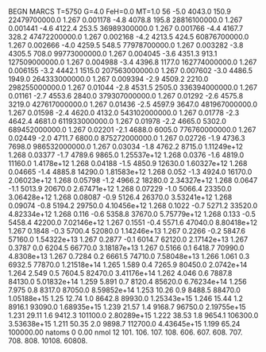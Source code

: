 BEGN
MARCS T=5750 G=4.0 FeH=0.0 MT=1.0
                  56
-5.0 4043.0 150.9 22479700000.0 1.267 0.001178 
-4.8 4078.8 195.8 28816100000.0 1.267 0.001441 
-4.6 4122.4 253.5 36989300000.0 1.267 0.001766 
-4.4 4167.7 328.2 47472200000.0 1.267 0.002168 
-4.2 4213.5 424.5 60876700000.0 1.267 0.002666 
-4.0 4259.5 548.5 77978700000.0 1.267 0.003282 
-3.8 4305.5 708.0 99773000000.0 1.267 0.004045 
-3.6 4351.3 913.1 127509000000.0 1.267 0.004988 
-3.4 4396.8 1177.0 162774000000.0 1.267 0.006155 
-3.2 4442.1 1515.0 207563000000.0 1.267 0.007602 
-3.0 4486.5 1949.0 264333000000.0 1.267 0.009394 
-2.9 4509.2 2210.0 298255000000.0 1.267 0.01044 
-2.8 4531.5 2505.0 336394000000.0 1.267 0.01161 
-2.7 4553.6 2840.0 379307000000.0 1.267 0.01292 
-2.6 4575.8 3219.0 427617000000.0 1.267 0.01436 
-2.5 4597.9 3647.0 481967000000.0 1.267 0.01598 
-2.4 4620.0 4132.0 543102000000.0 1.267 0.01778 
-2.3 4642.4 4681.0 611933000000.0 1.267 0.01978 
-2.2 4665.0 5302.0 689452000000.0 1.267 0.02201 
-2.1 4688.0 6005.0 776760000000.0 1.267 0.02449 
-2.0 4711.7 6800.0 875272000000.0 1.267 0.02726 
-1.9 4736.3 7698.0 986532000000.0 1.267 0.03034 
-1.8 4762.2 8715.0 1.11249e+12 1.268 0.03377 
-1.7 4789.6 9865.0 1.25537e+12 1.268 0.0376 
-1.6 4819.0 11160.0 1.4178e+12 1.268 0.04188 
-1.5 4850.9 12630.0 1.60327e+12 1.268 0.04665 
-1.4 4885.8 14290.0 1.81583e+12 1.268 0.052 
-1.3 4924.0 16170.0 2.06023e+12 1.268 0.05798 
-1.2 4966.2 18280.0 2.34327e+12 1.268 0.0647 
-1.1 5013.9 20670.0 2.67471e+12 1.268 0.07229 
-1.0 5066.4 23350.0 3.06428e+12 1.268 0.08087 
-0.9 5126.4 26370.0 3.53241e+12 1.268 0.09074 
-0.8 5194.2 29750.0 4.10456e+12 1.268 0.1022 
-0.7 5271.2 33520.0 4.82334e+12 1.268 0.116 
-0.6 5358.8 37670.0 5.75779e+12 1.268 0.133 
-0.5 5458.4 42200.0 7.02146e+12 1.267 0.1551 
-0.4 5571.6 47040.0 8.80418e+12 1.267 0.1848 
-0.3 5700.4 52080.0 1.14246e+13 1.267 0.2266 
-0.2 5847.6 57160.0 1.54322e+13 1.267 0.2877 
-0.1 6014.7 62120.0 2.17142e+13 1.267 0.3787 
0.0 6204.5 66770.0 3.18187e+13 1.267 0.5166 
0.1 6418.7 70990.0 4.8308e+13 1.267 0.7284 
0.2 6661.5 74710.0 7.58048e+13 1.266 1.061 
0.3 6932.5 77870.0 1.21518e+14 1.265 1.589 
0.4 7265.9 80450.0 2.0742e+14 1.264 2.549 
0.5 7604.5 82470.0 3.41176e+14 1.262 4.046 
0.6 7887.8 84130.0 5.01832e+14 1.259 5.891 
0.7 8120.4 85620.0 6.76234e+14 1.256 7.975 
0.8 8317.0 87050.0 8.59852e+14 1.253 10.26 
0.9 8488.5 88470.0 1.05188e+15 1.25 12.74 
1.0 8642.8 89930.0 1.25343e+15 1.246 15.44 
1.2 8916.1 93090.0 1.68935e+15 1.239 21.57 
1.4 9168.7 96750.0 2.19755e+15 1.231 29.11 
1.6 9412.3 101100.0 2.80289e+15 1.222 38.53 
1.8 9654.1 106300.0 3.53638e+15 1.211 50.35 
2.0 9898.7 112700.0 4.43645e+15 1.199 65.24 
100000.00
natoms              0      0.00
nmol          12
          101.         106.       107.      108.         606.        607.        608.
          707.         708.       808.    10108.       60808.
